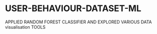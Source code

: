 # USER-BEHAVIOUR-DATASET-ML
APPLIED RANDOM FOREST CLASSIFIER AND EXPLORED VARIOUS DATA visualisation TOOLS
